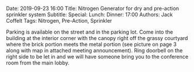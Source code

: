 Date: 2019-09-23 16:00
Title: Nitrogen Generator for dry and pre-action sprinkler system
Subtitle: 
Special: 
Lunch:
Dinner: 17:00
Authors: Jack Coffelt
Tags: Nitrogen, Pre-Action, Sprinkler

Parking is available on the street and in the parking lot. Come into the building at the interior corner with the canopy right off the grassy courtyard where the brick portion meets the metal portion (see picture on page 3 along with map in attached meeting announcement). Ring doorbell on the right side to be let in and we will have someone bring you to the conference room from the main lobby.
